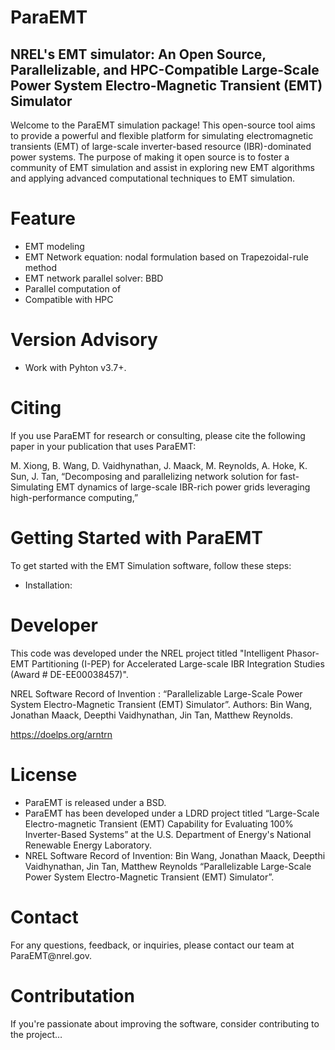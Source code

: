 <h1> ParaEMT </h1>
<h2> NREL's EMT simulator: An Open Source, Parallelizable, and HPC-Compatible Large-Scale Power System Electro-Magnetic Transient (EMT) Simulator </h2>

Welcome to the ParaEMT simulation package! This open-source tool aims to provide a powerful and flexible platform for simulating electromagnetic transients (EMT) of large-scale inverter-based resource (IBR)-dominated power systems. The purpose of making it open source is to foster a community of EMT simulation and assist in exploring new EMT algorithms and applying advanced computational techniques to EMT simulation.

<h1> Feature </h1>

* EMT modeling
* EMT Network equation: nodal formulation based on Trapezoidal-rule method
* EMT network parallel solver: BBD
* Parallel computation of 
* Compatible with HPC

<h1> Version Advisory </h1>

* Work with Pyhton v3.7+.

<h1> Citing </h1>
If you use ParaEMT for research or consulting, please cite the following paper in your publication that uses ParaEMT:

M. Xiong, B. Wang, D. Vaidhynathan, J. Maack, M. Reynolds, A. Hoke, K. Sun, J. Tan, “Decomposing and parallelizing network solution for fast-Simulating EMT dynamics of large-scale IBR-rich power grids leveraging high-performance computing,” 

<h1> Getting Started with ParaEMT </h1>
To get started with the EMT Simulation software, follow these steps:

* Installation:

<h1> Developer </h1>
This code was developed under the NREL project titled "Intelligent Phasor-EMT Partitioning (I-PEP) for Accelerated Large-scale IBR Integration Studies (Award # DE-EE00038457)".

NREL Software Record of Invention :  “Parallelizable Large-Scale Power System Electro-Magnetic Transient (EMT) Simulator”. Authors: Bin Wang, Jonathan Maack, Deepthi Vaidhynathan, Jin Tan, Matthew Reynolds.

https://doelps.org/arntrn

<h1> License </h1>

* ParaEMT is released under a BSD.  
* ParaEMT has been developed under a LDRD project titled “Large-Scale Electro-magnetic Transient (EMT) Capability for Evaluating 100% Inverter-Based Systems” at the U.S. Department of Energy's National Renewable Energy Laboratory.
* NREL Software Record of Invention:  Bin Wang, Jonathan Maack, Deepthi Vaidhynathan, Jin Tan, Matthew Reynolds “Parallelizable Large-Scale Power System Electro-Magnetic Transient (EMT) Simulator”.

<h1> Contact </h1>
For any questions, feedback, or inquiries, please contact our team at ParaEMT@nrel.gov.

<h1> Contributation </h1>
If you're passionate about improving the software, consider contributing to the project…


